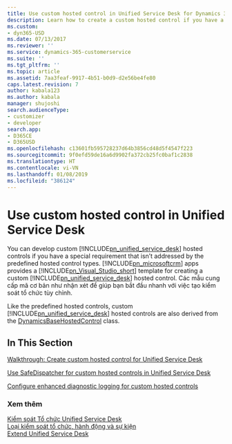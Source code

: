 ```yaml
---
title: Use custom hosted control in Unified Service Desk for Dynamics 365 for Customer Engagement apps| MicrosoftDocs
description: Learn how to create a custom hosted control if you have a special requirement that isn’t addressed by the predefined hosted control types in Unified Service Desk.
ms.custom:
- dyn365-USD
ms.date: 07/13/2017
ms.reviewer: ''
ms.service: dynamics-365-customerservice
ms.suite: ''
ms.tgt_pltfrm: ''
ms.topic: article
ms.assetid: 7aa3feaf-9917-4b51-b0d9-d2e56be4fe80
caps.latest.revision: 7
author: kabala123
ms.author: kabala
manager: shujoshi
search.audienceType:
- customizer
- developer
search.app:
- D365CE
- D365USD
ms.openlocfilehash: c13601fb595728237d64b3856cd48d5f4547f223
ms.sourcegitcommit: 9f0efd59de16a6d9902fa372cb25fc0baf1c2838
ms.translationtype: HT
ms.contentlocale: vi-VN
ms.lasthandoff: 01/08/2019
ms.locfileid: "386124"
---
```

# <a name="use-custom-hosted-control-in-unified-service-desk"></a>Use custom hosted control in Unified Service Desk
You can develop custom [!INCLUDE[pn_unified_service_desk](../includes/pn-unified-service-desk.md)] hosted controls if you have a special requirement that isn’t addressed by the predefined hosted control types. [!INCLUDE[pn_microsoftcrm](../includes/pn-microsoftcrm.md)] apps provides a [!INCLUDE[pn_Visual_Studio_short](../includes/pn-visual-studio-short.md)] template for creating a custom [!INCLUDE[pn_unified_service_desk](../includes/pn-unified-service-desk.md)] hosted control. Các mẫu cung cấp mã cơ bản như nhận xét để giúp bạn bắt đầu nhanh với việc tạo kiểm soát tổ chức tùy chỉnh.  
  
 Like the predefined hosted controls, custom [!INCLUDE[pn_unified_service_desk](../includes/pn-unified-service-desk.md)] hosted controls are also derived from the [DynamicsBaseHostedControl](https://docs.microsoft.com/dotnet/api/microsoft.crm.unifiedservicedesk.dynamics.dynamicsbasehostedcontrol) class.  
  
## <a name="in-this-section"></a>In This Section  
 [Walkthrough: Create custom hosted control for Unified Service Desk](../unified-service-desk/walkthrough-create-custom-hosted-control-for-unified-service-desk.md)  
  
 [Use SafeDispatcher for custom hosted controls in Unified Service Desk](../unified-service-desk/use-safedispatcher-custom-hosted-controls-unified-service-desk.md)  
  
 [Configure enhanced diagnostic logging for custom hosted controls](../unified-service-desk/configure-enhanced-diagnostic-logging-custom-hosted-controls.md)  
  
### <a name="see-also"></a>Xem thêm  
 [Kiểm soát Tổ chức Unified Service Desk](../unified-service-desk/unified-service-desk-hosted-controls.md)   
 [Loại kiểm soát tổ chức, hành động và sự kiện](../unified-service-desk/hosted-control-types-actions-events.md)   
 [Extend Unified Service Desk](../unified-service-desk/extend-unified-service-desk.md)
